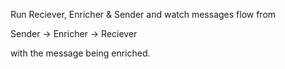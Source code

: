 Run Reciever, Enricher & Sender and watch messages flow from 

Sender -> Enricher -> Reciever 

with the message being enriched.